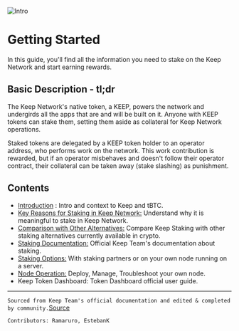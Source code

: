 
![Intro](assets/images/keepdocgraf.jpg)


# Getting Started
In this guide, you'll find all the information you need to stake on the Keep Network and start earning rewards.

## Basic Description - tl;dr
The Keep Network's native token, a KEEP, powers the network and undergirds all the apps that are and will be built on it. Anyone with KEEP tokens can stake them, setting them aside as collateral for Keep Network operations.

Staked tokens are delegated by a KEEP token holder to an operator address, who performs work on the network. This work contribution is rewarded, but if an operator misbehaves and doesn't follow their operator contract, their collateral can be taken away (stake slashing) as punishment.


## Contents

- [Introduction]((basics/intro.md)) : Intro and context to Keep and tBTC.
- [Key Reasons for Staking in Keep Network:](Reasons/reasons.md) Understand why it is meaningful to stake in Keep Network.
- [Comparison with Other Alternatives:](comparison/comparesimilar.md) Compare Keep Staking with other staking alternatives currently available in crypto.
- [Staking Documentation:](stakingdoc/keep101.md) Official Keep Team's documentation about staking. 
- [Staking Options:](stakingdoc/stakingoptions.md) With staking partners or on your own node running on a server.
- [Node Operation:](Node-Operation/intro-operation.md) Deploy, Manage, Troubleshoot your own node.
- Keep Token Dashboard: Token Dashboard official user guide.

---
`Sourced from Keep Team's official documentation and edited & completed by community.`[Source](https://keep-network.gitbook.io/staking-documentation/)

`Contributors: Ramaruro, EstebanK`
